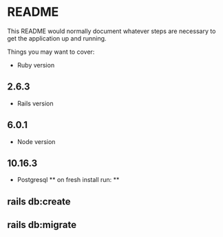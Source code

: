 # README

This README would normally document whatever steps are necessary to get the
application up and running.

Things you may want to cover:

* Ruby version
## 2.6.3

* Rails version
## 6.0.1

* Node version
## 10.16.3

* Postgresql
** on fresh install run: **
## rails db:create
## rails db:migrate
